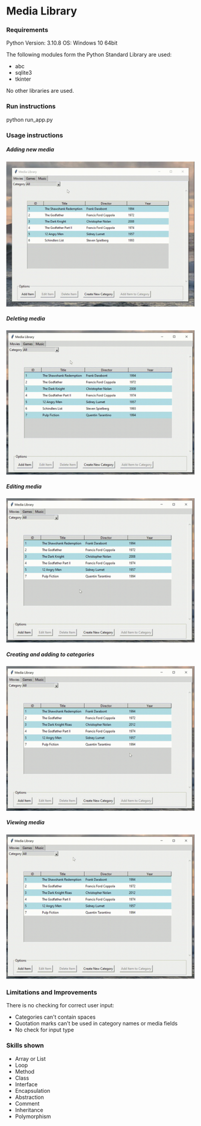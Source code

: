 # Media Library
### Requirements
Python Version: 3.10.8
OS: Windows 10 64bit

The following modules form the Python Standard Library are used:
* abc
* sqlite3
* tkinter

No other libraries are used.

### Run instructions
python run_app.py

### Usage instructions

##### Adding new media
<img src="./docs/add.gif" width="500"/>

##### Deleting media
<img src="./docs/delete.gif" width="500"/>

##### Editing media
<img src="./docs/edit.gif" width="500"/>

##### Creating and adding to categories
<img src="./docs/categorise.gif" width="500"/>

##### Viewing media
<img src="./docs/view.gif" width="500"/>

### Limitations and Improvements
There is no checking for correct user input:
- Categories can't contain spaces
- Quotation marks can't be used in category names or media fields
- No check for input type

### Skills shown
* Array or List
* Loop
* Method
* Class
* Interface
* Encapsulation
* Abstraction
* Comment
* Inheritance
* Polymorphism